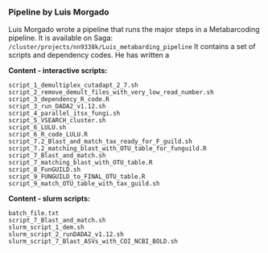 ### Pipeline by Luis Morgado

Luis Morgado wrote a pipeline that runs the major steps in a Metabarcoding pipeline. It is available on Saga: 
```/cluster/projects/nn9338k/Luis_metabarding_pipeline```
It contains a set of scripts and dependency codes. 
He has written a 

**Content - interactive scripts:**
```
script_1_demultiplex_cutadapt_2_7.sh
script_2_remove_demult_files_with_very_low_read_number.sh
script_3_dependency_R_code.R
script_3_run_DADA2_v1.12.sh
script_4_parallel_itsx_fungi.sh
script_5_VSEARCH_cluster.sh
script_6_LULU.sh
script_6_R_code_LULU.R
script_7.2_Blast_and_match_tax_ready_for_F_guild.sh
script_7.2_matching_blast_with_OTU_table_for_funguild.R
script_7_Blast_and_match.sh
script_7_matching_blast_with_OTU_table.R
script_8_FunGUILD.sh
script_9_FUNGUILD_to_FINAL_OTU_table.R
script_9_match_OTU_table_with_tax_guild.sh
```

**Content - slurm scripts:**
```
batch_file.txt
script_7_Blast_and_match.sh
slurm_script_1_dem.sh
slurm_script_2_runDADA2_v1.12.sh
slurm_script_7_Blast_ASVs_with_COI_NCBI_BOLD.sh
```
